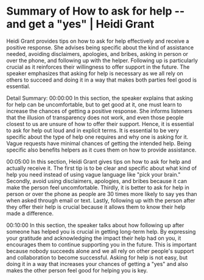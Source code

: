 # Summary of How to ask for help -- and get a "yes" | Heidi Grant

Heidi Grant provides tips on how to ask for help effectively and receive a positive response. She advises being specific about the kind of assistance needed, avoiding disclaimers, apologies, and bribes, asking in person or over the phone, and following up with the helper. Following up is particularly crucial as it reinforces their willingness to offer support in the future. The speaker emphasizes that asking for help is necessary as we all rely on others to succeed and doing it in a way that makes both parties feel good is essential.

Detail Summary: 
00:00:00
In this section, the speaker explains that asking for help can be uncomfortable, but to get good at it, one must learn to increase the chances of getting a positive response. She informs listeners that the illusion of transparency does not work, and even those people closest to us are unsure of how to offer their support. Hence, it is essential to ask for help out loud and in explicit terms. It is essential to be very specific about the type of help one requires and why one is asking for it. Vague requests have minimal chances of getting the intended help. Being specific also benefits helpers as it cues them on how to provide assistance.

00:05:00
In this section, Heidi Grant gives tips on how to ask for help and actually receive it. The first tip is to be clear and specific about what kind of help you need instead of using vague language like "pick your brain." Secondly, avoid using disclaimers, apologies, and bribes because it can make the person feel uncomfortable. Thirdly, it is better to ask for help in person or over the phone as people are 30 times more likely to say yes than when asked through email or text. Lastly, following up with the person after they offer their help is crucial because it allows them to know their help made a difference.

00:10:00
In this section, the speaker talks about how following up after someone has helped you is crucial in getting long-term help. By expressing your gratitude and acknowledging the impact their help had on you, it encourages them to continue supporting you in the future. This is important because nobody succeeds alone and we all rely on other people's support and collaboration to become successful. Asking for help is not easy, but doing it in a way that increases your chances of getting a "yes" and also makes the other person feel good for helping you is key.

